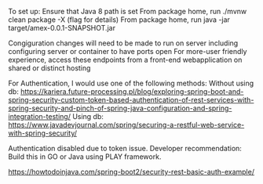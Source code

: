 To set up:
Ensure that Java 8 path is set
From package home, run ./mvnw clean package -X (flag for details)
From package home, run java -jar target/amex-0.0.1-SNAPSHOT.jar

Congiguration changes will need to be made to run on server including configuring server or container to have ports open
For more-user friendly experience, access these endpoints from a front-end webapplication on shared or distinct hosting

For Authentication, I would use one of the following methods:
Without using db:
https://kariera.future-processing.pl/blog/exploring-spring-boot-and-spring-security-custom-token-based-authentication-of-rest-services-with-spring-security-and-pinch-of-spring-java-configuration-and-spring-integration-testing/
Using db:
https://www.javadevjournal.com/spring/securing-a-restful-web-service-with-spring-security/

Authentication disabled due to token issue.
Developer recommendation: Build this in GO or Java using PLAY framework. 

https://howtodoinjava.com/spring-boot2/security-rest-basic-auth-example/
